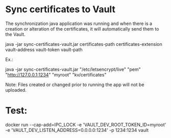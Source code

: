 # Sync certificates to Vault

The synchronization java application was running and when there is a creation or alteration of the certificates, it will automatically send them to the Vault.

java -jar sync-certificates-vault.jar certificates-path certificates-extension vault-address vault-token  vault-path

Ex.:

java -jar sync-certificates-vault.jar "/etc/letsencrypt/live" "pem" "http://127.0.0.1:1234" "myroot" "kv/certificates"

Note: Files created or changed prior to running the app will not be uploaded.

# Test:

docker run --cap-add=IPC_LOCK -e 'VAULT_DEV_ROOT_TOKEN_ID=myroot' -e 'VAULT_DEV_LISTEN_ADDRESS=0.0.0.0:1234' -p 1234:1234 vault


